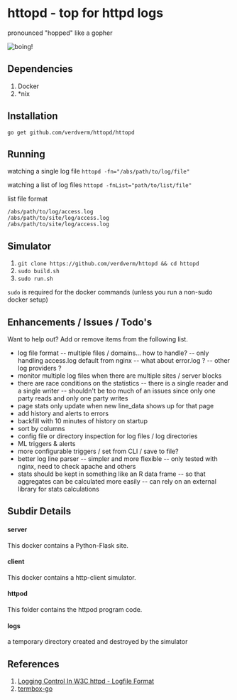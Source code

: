 httopd - top for httpd logs
====================================

pronounced "hopped" like a gopher

![boing!](https://raw.github.com/verdverm/httopd/master/glenda_space_medium.jpg)


Dependencies
------------

1. Docker
2. *nix

Installation
-------------
`go get github.com/verdverm/httopd/httopd`

Running
-----------

watching a single log file
`httopd -fn="/abs/path/to/log/file"`

watching a list of log files
`httopd -fnList="path/to/list/file"`

list file format
```
/abs/path/to/log/access.log
/abs/path/to/site/log/access.log
/abs/path/to/site/log/access.log
```


Simulator
------------

1. `git clone https://github.com/verdverm/httopd && cd httopd`
2. `sudo build.sh`
3. `sudo run.sh`


`sudo` is required for the docker commands (unless you run a non-sudo docker setup)

Enhancements / Issues / Todo's
------------------------------

Want to help out? Add or remove items from the following list.

- log file format
  -- multiple files / domains... how to handle?
  -- only handling access.log default from nginx
  -- what about error.log ?
  -- other log providers ?
- monitor multiple log files when there are multiple sites / server blocks
- there are race conditions on the statistics
  -- there is a single reader and a single writer
  -- shouldn't be too much of an issues since only one party reads and only one party writes
- page stats only update when new line_data shows up for that page
- add history and alerts to errors
- backfill with 10 minutes of history on startup
- sort by columns
- config file or directory inspection for log files / log directories
- ML triggers & alerts
- more configurable triggers / set from CLI / save to file?
- better log line parser
  -- simpler and more flexible
  -- only tested with nginx, need to check apache and others
- stats should be kept in something like an R data frame
  -- so that aggregates can be calculated more easily
  -- can rely on an external library for stats calculations

Subdir Details
------------

#### server

This docker contains a Python-Flask site.

#### client

This docker contains a http-client simulator.

#### httpod

This folder contains the httpod program code.

#### logs

a temporary directory created and destroyed by the simulator

References
---------------

1. [Logging Control In W3C httpd - Logfile Format](http://www.w3.org/Daemon/User/Config/Logging.html#common-logfile-format)
2. [termbox-go](https://github.com/nsf/termbox-go)
